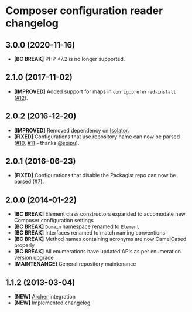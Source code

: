 # Composer configuration reader changelog

## 3.0.0 (2020-11-16)

- **[BC BREAK]** PHP <7.2 is no longer supported.

## 2.1.0 (2017-11-02)

- **[IMPROVED]** Added support for maps in `config.preferred-install` ([#12]).

[#12]: https://github.com/eloquent/composer-config-reader/issues/12

## 2.0.2 (2016-12-20)

- **[IMPROVED]** Removed dependency on [Isolator].
- **[FIXED]** Configurations that use repository name can now be parsed
  ([#10], [#11] - thanks [@spipu]).

[#10]: https://github.com/eloquent/composer-config-reader/issues/10
[#11]: https://github.com/eloquent/composer-config-reader/pull/11
[@spipu]: https://github.com/spipu
[isolator]: https://github.com/IcecaveStudios/isolator

## 2.0.1 (2016-06-23)

- **[FIXED]** Configurations that disable the Packagist repo can now be parsed
  ([#7]).

[#7]: https://github.com/eloquent/composer-config-reader/issues/7

## 2.0.0 (2014-01-22)

- **[BC BREAK]** Element class constructors expanded to accomodate new Composer
  configuration settings
- **[BC BREAK]** `Domain` namespace renamed to `Element`
- **[BC BREAK]** Interfaces renamed to match naming conventions
- **[BC BREAK]** Method names containing acronyms are now CamelCased properly
- **[BC BREAK]** All enumerations have updated APIs as per enumeration version
  upgrade
- **[MAINTENANCE]** General repository maintenance

## 1.1.2 (2013-03-04)

- **[NEW]** [Archer] integration
- **[NEW]** Implemented changelog

[archer]: https://github.com/IcecaveStudios/archer
